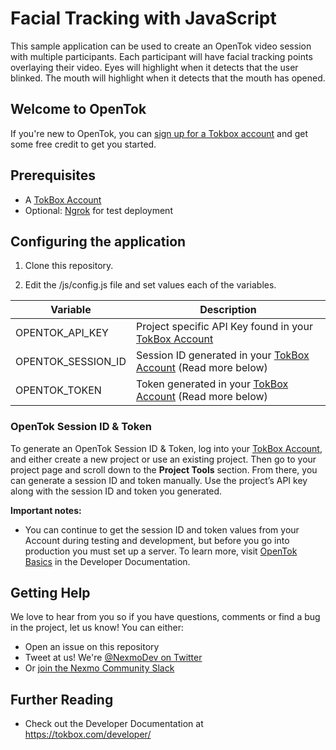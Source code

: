 # Facial Tracking with JavaScript

This sample application can be used to create an OpenTok video session with multiple participants. Each
participant will have facial tracking points overlaying their video. Eyes will highlight when it detects
that the user blinked. The mouth will highlight when it detects that the mouth has opened.

## Welcome to OpenTok

If you're new to OpenTok, you can [sign up for a Tokbox account](https://tokbox.com/account/user/signup?utm_source=DEV_REL&utm_medium=github&utm_campaign=video-azure-sentiment) and get some free credit to get you started.

## Prerequisites

- A [TokBox Account]
- Optional: [Ngrok](https://ngrok.com/) for test deployment

## Configuring the application

1. Clone this repository.

2. Edit the /js/config.js file and set values each of the variables.

| Variable           | Description                                                     |
| ------------------ | --------------------------------------------------------------- |
| OPENTOK_API_KEY    | Project specific API Key found in your [TokBox Account]         |
| OPENTOK_SESSION_ID | Session ID generated in your [TokBox Account] (Read more below) |
| OPENTOK_TOKEN      | Token generated in your [TokBox Account] (Read more below)      |

### OpenTok Session ID & Token

To generate an OpenTok Session ID & Token, log into your [TokBox Account], and either create
a new project or use an existing project. Then go to your project page and scroll down to the
**Project Tools** section. From there, you can generate a session ID and token manually. Use the
project’s API key along with the session ID and token you generated.

**Important notes:**

- You can continue to get the session ID and token values from your Account during testing and
  development, but before you go into production you must set up a server. To learn more,
  visit [OpenTok Basics](https://tokbox.com/developer/guides/basics/) in the Developer Documentation.

## Getting Help

We love to hear from you so if you have questions, comments or find a bug in the project, let us know! You can either:

- Open an issue on this repository
- Tweet at us! We're [@NexmoDev on Twitter](https://twitter.com/NexmoDev)
- Or [join the Nexmo Community Slack](https://developer.nexmo.com/community/slack)

## Further Reading

- Check out the Developer Documentation at <https://tokbox.com/developer/>

<!-- add links to the api reference, other documentation, related blog posts, whatever someone who has read this far might find interesting :) -->

[tokbox account]: https://tokbox.com/account
